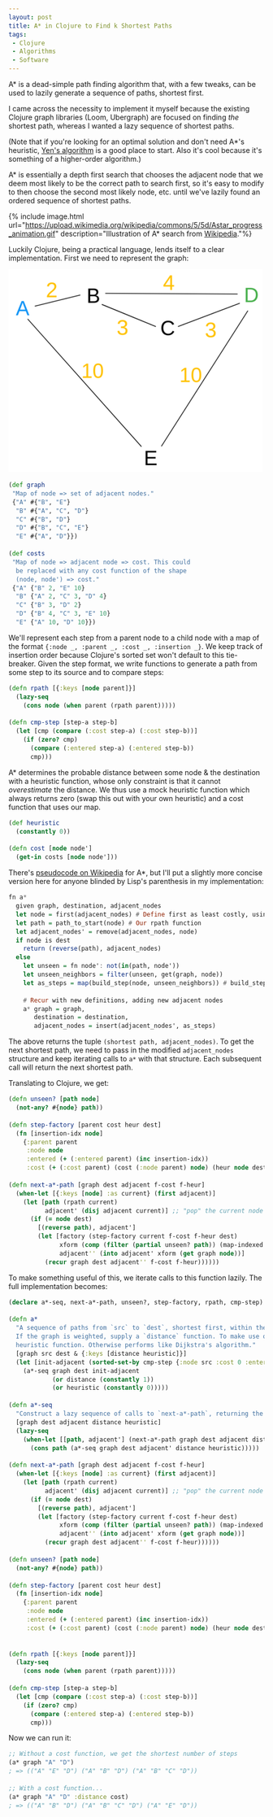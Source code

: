 ```yaml
---
layout: post
title: A* in Clojure to Find k Shortest Paths
tags:
 - Clojure
 - Algorithms
 - Software
---
```


A\* is a dead-simple path finding algorithm that, with a few tweaks, can be used to lazily generate a sequence of paths, shortest first.

I came across the necessity to implement it myself because the existing Clojure graph libraries (Loom, Ubergraph) are focused on finding _the_ shortest path, whereas I wanted a lazy sequence of shortest paths.

(Note that if you're looking for an optimal solution and don't need A\*'s heuristic, [Yen's algorithm](https://en.wikipedia.org/wiki/Yen%27s_algorithm) is a good place to start. Also it's cool because it's something of a higher-order algorithm.)

A\* is essentially a depth first search that chooses the adjacent node that we deem most likely to be the correct path to search first, so it's easy to modify to then choose the second most likely node, etc. until we've lazily found an ordered sequence of shortest paths.

{% include image.html url="https://upload.wikimedia.org/wikipedia/commons/5/5d/Astar_progress_animation.gif" description="Illustration of A* search from <a href='https://en.wikipedia.org/wiki/A*_search_algorithm'>Wikipedia</a>."%}

Luckily Clojure, being a practical language, lends itself to a clear implementation. First we need to represent the graph:

![](static/img/paths.png)

```clojure
(def graph 
 "Map of node => set of adjacent nodes."
 {"A" #{"B", "E"} 
  "B" #{"A", "C", "D"} 
  "C" #{"B", "D"} 
  "D" #{"B", "C", "E"}
  "E" #{"A", "D"}})

(def costs
 "Map of node => adjacent node => cost. This could
  be replaced with any cost function of the shape
  (node, node') => cost."
 {"A" {"B" 2, "E" 10}
  "B" {"A" 2, "C" 3, "D" 4}
  "C" {"B" 3, "D" 2}
  "D" {"B" 4, "C" 3, "E" 10}
  "E" {"A" 10, "D" 10}})
```

We'll represent each step from a parent node to a child node with a map of the format `{:node _, :parent _, :cost _, :insertion _}`. We keep track of insertion order because Clojure's sorted set won't default
to this tie-breaker. Given the step format, we write functions to generate a path from some step to its source and to compare steps:

```clojure
(defn rpath [{:keys [node parent]}]
  (lazy-seq
    (cons node (when parent (rpath parent)))))

(defn cmp-step [step-a step-b]
  (let [cmp (compare (:cost step-a) (:cost step-b))]
    (if (zero? cmp)
      (compare (:entered step-a) (:entered step-b))
      cmp)))
```

A\* determines the probable distance between some node & the destination with a heuristic function, whose only constraint is that it cannot _overestimate_ the distance. We thus use a mock heuristic function which always returns zero (swap this out with your own heuristic) and a cost function that uses our map.

```clojure
(def heuristic 
  (constantly 0))

(defn cost [node node']
  (get-in costs [node node']))
```

There's [pseudocode on Wikipedia](https://en.wikipedia.org/wiki/A*_search_algorithm) for A\*, but I'll put a slightly more concise version here for anyone blinded by Lisp's parenthesis in my implementation:

```haskell
fn a*
  given graph, destination, adjacent_nodes
  let node = first(adjacent_nodes) # Define first as least costly, using our cmp-step fn
  let path = path_to_start(node) # Our rpath function
  let adjacent_nodes' = remove(adjacent_nodes, node)
  if node is dest
    return (reverse(path), adjacent_nodes)
  else
    let unseen = fn node': not(in(path, node'))
    let unseen_neighbors = filter(unseen, get(graph, node))
    let as_steps = map(build_step(node, unseen_neighbors)) # build_step uses our cost fn

    # Recur with new definitions, adding new adjacent nodes
    a* graph = graph, 
       destination = destination, 
       adjacent_nodes = insert(adjacent_nodes', as_steps)
```

The above returns the tuple `(shortest path, adjacent_nodes)`. To get the next shortest path, we need to pass in the modified `adjacent_nodes` structure and keep iterating calls to `a*` with that structure. Each subsequent call will return the next shortest path.

Translating to Clojure, we get:

```clojure
(defn unseen? [path node]
  (not-any? #{node} path))

(defn step-factory [parent cost heur dest]
  (fn [insertion-idx node]
    {:parent parent
     :node node
     :entered (+ (:entered parent) (inc insertion-idx))
     :cost (+ (:cost parent) (cost (:node parent) node) (heur node dest))}))

(defn next-a*-path [graph dest adjacent f-cost f-heur]
  (when-let [{:keys [node] :as current} (first adjacent)]
    (let [path (rpath current)
          adjacent' (disj adjacent current)] ;; "pop" the current node
      (if (= node dest)
        [(reverse path), adjacent']
        (let [factory (step-factory current f-cost f-heur dest)
              xform (comp (filter (partial unseen? path)) (map-indexed factory))
              adjacent'' (into adjacent' xform (get graph node))]
          (recur graph dest adjacent'' f-cost f-heur))))))
```

To make something useful of this, we iterate calls to this function lazily. The full implementation becomes:

```clojure
(declare a*-seq, next-a*-path, unseen?, step-factory, rpath, cmp-step)

(defn a*
  "A sequence of paths from `src` to `dest`, shortest first, within the supplied `graph`.
  If the graph is weighted, supply a `distance` function. To make use of A*, supply a 
  heuristic function. Otherwise performs like Dijkstra's algorithm."
  [graph src dest & {:keys [distance heuristic]}]
  (let [init-adjacent (sorted-set-by cmp-step {:node src :cost 0 :entered 0})]
    (a*-seq graph dest init-adjacent
            (or distance (constantly 1))
            (or heuristic (constantly 0)))))

(defn a*-seq
  "Construct a lazy sequence of calls to `next-a*-path`, returning the shortest path first."
  [graph dest adjacent distance heuristic]
  (lazy-seq
    (when-let [[path, adjacent'] (next-a*-path graph dest adjacent distance heuristic)]
      (cons path (a*-seq graph dest adjacent' distance heuristic)))))

(defn next-a*-path [graph dest adjacent f-cost f-heur]
  (when-let [{:keys [node] :as current} (first adjacent)]
    (let [path (rpath current)
          adjacent' (disj adjacent current)] ;; "pop" the current node
      (if (= node dest)
        [(reverse path), adjacent']
        (let [factory (step-factory current f-cost f-heur dest)
              xform (comp (filter (partial unseen? path)) (map-indexed factory))
              adjacent'' (into adjacent' xform (get graph node))]
          (recur graph dest adjacent'' f-cost f-heur))))))

(defn unseen? [path node]
  (not-any? #{node} path))

(defn step-factory [parent cost heur dest]
  (fn [insertion-idx node]
    {:parent parent
     :node node
     :entered (+ (:entered parent) (inc insertion-idx))
     :cost (+ (:cost parent) (cost (:node parent) node) (heur node dest))}))


(defn rpath [{:keys [node parent]}]
  (lazy-seq
    (cons node (when parent (rpath parent)))))

(defn cmp-step [step-a step-b]
  (let [cmp (compare (:cost step-a) (:cost step-b))]
    (if (zero? cmp)
      (compare (:entered step-a) (:entered step-b))
      cmp)))
```

Now we can run it:

```clojure
;; Without a cost function, we get the shortest number of steps
(a* graph "A" "D")
; => (("A" "E" "D") ("A" "B" "D") ("A" "B" "C" "D"))

;; With a cost function...
(a* graph "A" "D" :distance cost)
; => (("A" "B" "D") ("A" "B" "C" "D") ("A" "E" "D"))
```
